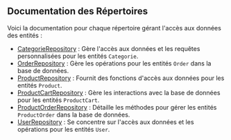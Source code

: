 ## Documentation des Répertoires

Voici la documentation pour chaque répertoire gérant l'accès aux données des entités :

- [CategorieRepository](./CategorieRepository.md) : Gère l'accès aux données et les requêtes personnalisées pour les entités `Categorie`.
- [OrderRepository](./OrderRepository.md) : Gère les opérations pour les entités `Order` dans la base de données.
- [ProductRepository](./ProductRepository.md) : Fournit des fonctions d'accès aux données pour les entités `Product`.
- [ProductCartRepository](./ProductCartRepository.md) : Gère les interactions avec la base de données pour les entités `ProductCart`.
- [ProductOrderRepository](./ProductOrderRepository.md) : Détaille les méthodes pour gérer les entités `ProductOrder` dans la base de données.
- [UserRepository](./UserRepository.md) : Se concentre sur l'accès aux données et les opérations pour les entités `User`.
